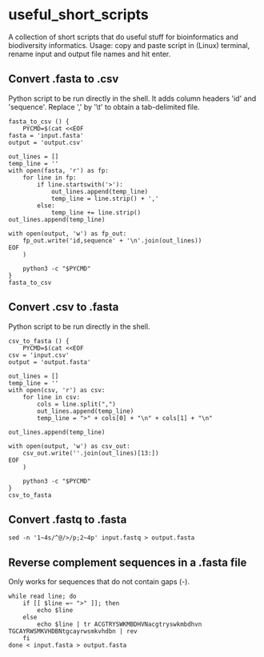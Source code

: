 # useful_short_scripts
A collection of short scripts that do useful stuff for bioinformatics and biodiversity informatics.
Usage: copy and paste script in (Linux) terminal, rename input and output file names and hit enter.

## Convert .fasta to .csv
Python script to be run directly in the shell. It adds column headers 'id' and 'sequence'. Replace ',' by '\t' to obtain a tab-delimited file.

```
fasta_to_csv () {
    PYCMD=$(cat <<EOF
fasta = 'input.fasta'
output = 'output.csv'

out_lines = []
temp_line = ''
with open(fasta, 'r') as fp:
    for line in fp:
        if line.startswith('>'):
            out_lines.append(temp_line)
            temp_line = line.strip() + ','
        else:
            temp_line += line.strip()
out_lines.append(temp_line)

with open(output, 'w') as fp_out:
    fp_out.write('id,sequence' + '\n'.join(out_lines))
EOF
    )

    python3 -c "$PYCMD"
}
fasta_to_csv
```

## Convert .csv to .fasta
Python script to be run directly in the shell.

```
csv_to_fasta () {
    PYCMD=$(cat <<EOF
csv = 'input.csv'
output = 'output.fasta'

out_lines = []
temp_line = ''
with open(csv, 'r') as csv:
    for line in csv:
        cols = line.split(",")
        out_lines.append(temp_line)
        temp_line = ">" + cols[0] + "\n" + cols[1] + "\n"

out_lines.append(temp_line)

with open(output, 'w') as csv_out:
    csv_out.write(''.join(out_lines)[13:])
EOF
    )

    python3 -c "$PYCMD"
}
csv_to_fasta
```

## Convert .fastq to .fasta

```
sed -n '1~4s/^@/>/p;2~4p' input.fastq > output.fasta
```

## Reverse complement sequences in a .fasta file
Only works for sequences that do not contain gaps (-).

```
while read line; do
    if [[ $line =~ ">" ]]; then
        echo $line
    else
        echo $line | tr ACGTRYSWKMBDHVNacgtryswkmbdhvn TGCAYRWSMKVHDBNtgcayrwsmkvhdbn | rev
    fi
done < input.fasta > output.fasta
```
